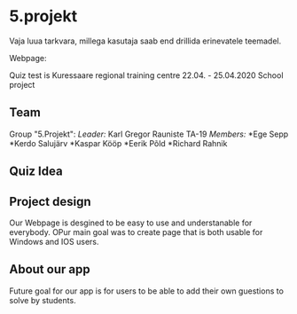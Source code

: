 # 5.projekt
Vaja luua tarkvara, millega kasutaja saab end drillida erinevatele teemadel.

Webpage: 

Quiz test is Kuressaare regional training centre
22.04. - 25.04.2020 School project

## Team

Group "5.Projekt":
_Leader:_     Karl Gregor Rauniste TA-19
_Members:_  *Ege Sepp 
            *Kerdo Salujärv
            *Kaspar Kööp
            *Eerik Põld
            *Richard Rahnik

## Quiz Idea



## Project design

Our Webpage is desgined to be easy to use and understanable for everybody. OPur main goal was to create page that is both usable for Windows and IOS users. 

## About our app

Future goal for our app is for users to be able to add their own guestions to solve by students.


